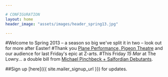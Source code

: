 ```yaml
---

# CONFIGURATION
layout: home
header_image: "assets/images/header_spring13.jpg"

---
```


#Welcome to Spring 2013 – a season so big we've split it in two – look out for more after Easter!
#Thank you [Plane Performance, Pigeon Theatre](/current/2013-springsummer/pp/index.html) and our audience for last Friday's epic at Z-arts.
#This Friday *15 Mar* at The Lowry...  a double bill from [Michael Pinchbeck + Salfordian Debutants](/current/2013-springsummer/index.html).

##Sign up [here]({{ site.mailer_signup_url }}) for updates.
